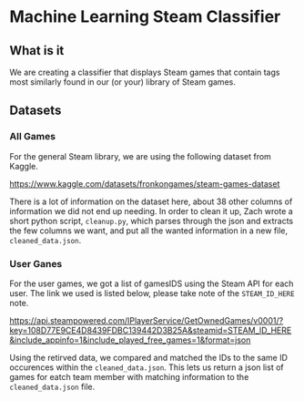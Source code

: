 # Machine Learning Steam Classifier

## What is it
We are creating a classifier that displays Steam games that contain tags most similarly found in our (or your) library of Steam games.

## Datasets
### All Games
For the general Steam library, we are using the following dataset from Kaggle.

https://www.kaggle.com/datasets/fronkongames/steam-games-dataset

There is a lot of information on the dataset here, about 38 other columns of information we did not end up needing. In order to clean it up, Zach wrote a short python script, `cleanup.py`, which parses through the json and extracts the few columns we want, and put all the wanted information in a new file, `cleaned_data.json`.

### User Ganes
For the user games, we got a list of gamesIDS using the Steam API for each user. The link we used is listed below, please take note of the `STEAM_ID_HERE` note.

https://api.steampowered.com/IPlayerService/GetOwnedGames/v0001/?key=108D77E9CE4D8439FDBC139442D3B25A&steamid=STEAM_ID_HERE&include_appinfo=1&include_played_free_games=1&format=json 

Using the retirved data, we compared and matched the IDs to the same ID occurences within the `cleaned_data.json`. This lets us return a json list of games for eatch team member with matching information to the `cleaned_data.json` file.
